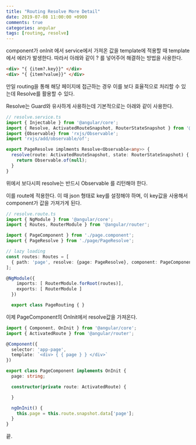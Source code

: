 ```yaml
---
title: "Routing Resolve More Detail"
date: 2019-07-08 11:00:00 +0900
comments: true
categories: angular
tags: [routing, resolve]
---
```




component가 onInit 에서 service에서 가져온 값을 template에 적용할 때 template에서 에러가 발생한다.
따라서 아래와 같이 ? 를 넣어주어 해결하는 방법을 사용한다.

```html
<div> "{ {item?.key}}" </div>
<div> "{ {item?value}}" </div>
```

만일 routing을 통해 해당 페이지에 접근하는 경우 이를 보다 효율적으로 처리할 수 있는데 Resolve를 활용할 수 있다.

Resolve는 Guard와 유사하게 사용하는데 기본적으로는 아래와 같이 사용한다.

```ts
// resolve.service.ts
import { Injectable } from '@angular/core';
import { Resolve, ActivatedRouteSnapshot, RouterStateSnapshot } from '@angular/router';
import {Observable} from 'rxjs/Observable';
import 'rxjs/add/observable/of';

export PageResolve implments Resolve<Observable<any>> {
  resolve(route: ActivatedRouteSnapshot, state: RouterStateSnapshot) {
    return Observable.of(null);
  }
}
```

위에서 보다시피 resolve는 반드시 Observable<T> 를 리턴해야 한다.

이를 route에 적용한다. 이 때 json 형태로 key를 설정해야 하며, 이 key값을 사용해서 component가 값을 가져가게 된다.

```ts
// resolve.route.ts
import { NgModule } from '@angular/core';
import { Routes, RouterModule } from '@angular/router';

import { PageComponent } from './page.component';
import { PageResolve } from './page/PageResolve';

// lazy loading
const routes: Routes = [
  { path: 'page', resolve: {page: PageResolve}, component: PageComponent }
];

@NgModule({
    imports: [ RouterModule.forRoot(routes)],
    exports: [ RouterModule ]
  })

  export class PageRouting { }
```

이제 PageComponent의 OnInit에서 resolve값을 가져온다.

```ts
import { Component, OnInit } from '@angular/core';
import { ActivatedRoute } from '@angular/router';

@Component({
  selector: 'app-page',
  template: `<div> { { page } } </div>`
})

export class PageComponent implements OnInit {
  page: string;

  constructor(private route: ActivatedRoute) {

  }

  ngOnInit() {
    this.page = this.route.snapshot.data['page'];
  }
}
```

끝.